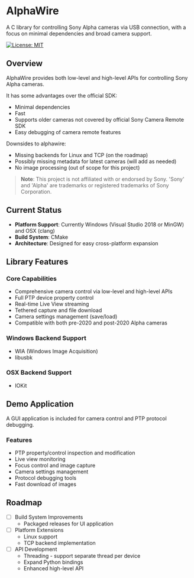 # AlphaWire

A C library for controlling Sony Alpha cameras via USB connection, with a focus on minimal dependencies and broad camera
support.

[![License: MIT](https://img.shields.io/badge/License-MIT-yellow.svg)](https://opensource.org/licenses/MIT)

## Overview

AlphaWire provides both low-level and high-level APIs for controlling Sony Alpha cameras.

It has some advantages over the official SDK:
- Minimal dependencies
- Fast
- Supports older cameras not covered by official Sony Camera Remote SDK
- Easy debugging of camera remote features

Downsides to alphawire:
- Missing backends for Linux and TCP (on the roadmap)
- Possibly missing metadata for latest cameras (will add as needed)
- No image processing (out of scope for this project)

> **Note**: This project is not affiliated with or endorsed by Sony. 'Sony' and 'Alpha' are trademarks or registered
> trademarks of Sony Corporation.

## Current Status
- **Platform Support**: Currently Windows (Visual Studio 2018 or MinGW) and OSX (clang)
- **Build System**: CMake
- **Architecture**: Designed for easy cross-platform expansion

## Library Features

### Core Capabilities
- Comprehensive camera control via low-level and high-level APIs
- Full PTP device property control
- Real-time Live View streaming
- Tethered capture and file download
- Camera settings management (save/load)
- Compatible with both pre-2020 and post-2020 Alpha cameras

### Windows Backend Support
- WIA (Windows Image Acquisition)
- libusbk

### OSX Backend Support
- IOKit

## Demo Application
A GUI application is included for camera control and PTP protocol debugging.

### Features
- PTP property/control inspection and modification
- Live view monitoring
- Focus control and image capture
- Camera settings management
- Protocol debugging tools
- Fast download of images

## Roadmap
- [ ] Build System Improvements
   - Packaged releases for UI application
- [ ] Platform Extensions
   - Linux support
   - TCP backend implementation
- [ ] API Development
   - Threading - support separate thread per device
   - Expand Python bindings
   - Enhanced high-level API
